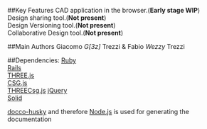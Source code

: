 ##Key Features
CAD application in the browser.(**Early stage WIP**)  
Design sharing tool.(**Not present**)  
Design Versioning tool.(**Not present**)  
Collaborative Design tool.(**Not present**)  

##Main Authors
Giacomo *G[3z]* Trezzi & Fabio *Wezzy* Trezzi

##Dependencies:
[Ruby](http://www.ruby-lang.org/en/ )  
[Rails](http://rubyonrails.org/ )  
[THREE.js](https://github.com/mrdoob/three.js/)  
[CSG.js](https://github.com/evanw/csg.js)  
[THREECsg.js](http://chandler.prallfamily.com/2011/12/constructive-solid-geometry-with-three-js/)
[jQuery](http://www.jquery.com)  
[Solid](https://github.com/wezzy/solid)

[docco-husky](https://github.com/mbrevoort/docco-husky) and therefore [Node.js](http://nodejs.org/) is used for generating the documentation